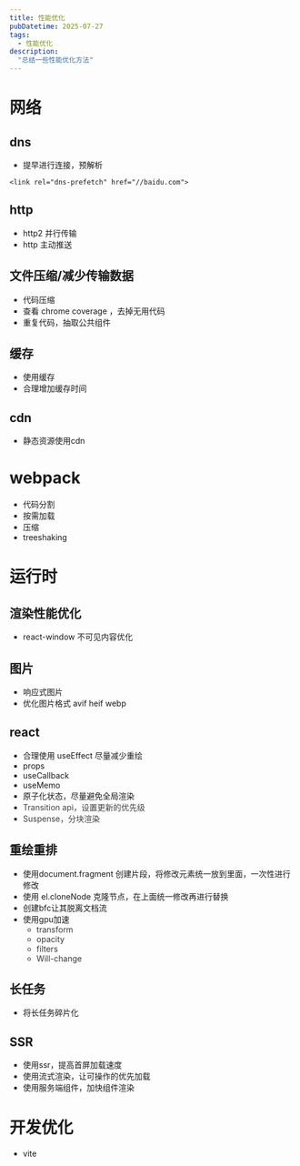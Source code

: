 ```yaml
---
title: 性能优化
pubDatetime: 2025-07-27
tags:
  - 性能优化
description:
  "总结一些性能优化方法"
---
```


# 网络

## dns

+ 提早进行连接，预解析

```plain
<link rel="dns-prefetch" href="//baidu.com">
```

## http

+ http2 并行传输
+ http 主动推送

## 文件压缩/减少传输数据

+ 代码压缩
+ 查看 chrome coverage ，去掉无用代码
+ 重复代码，抽取公共组件

## 缓存

+ 使用缓存
+ 合理增加缓存时间

## cdn

+ 静态资源使用cdn

# webpack

+ 代码分割
+ 按需加载
+ 压缩
+ treeshaking

# 运行时

## 渲染性能优化

+ react-window 不可见内容优化

## 图片

+ 响应式图片<picture>
+ 优化图片格式 avif heif webp

## react

+ 合理使用 useEffect 尽量减少重绘
+ props
+ useCallback
+ useMemo
+ 原子化状态，尽量避免全局渲染
+ <font style="color:rgb(64, 64, 64);">Transition api，设置更新的优先级</font>
+ <font style="color:rgb(64, 64, 64);">Suspense，分块渲染</font>

## 重绘重排

+ 使用document.fragment 创建片段，将修改元素统一放到里面，一次性进行修改
+ 使用 el.cloneNode 克隆节点，在上面统一修改再进行替换
+ 创建bfc让其脱离文档流
+ 使用gpu加速
  - <font style="color:rgb(56, 56, 56);">transform</font>
  - <font style="color:rgb(56, 56, 56);">opacity</font>
  - <font style="color:rgb(56, 56, 56);">filters</font>
  - <font style="color:rgb(56, 56, 56);">Will-change</font>

## 长任务

+ 将长任务碎片化

## SSR

+ 使用ssr，提高首屏加载速度
+ 使用流式渲染，让可操作的优先加载
+ 使用服务端组件，加快组件渲染

# 开发优化

+ vite

